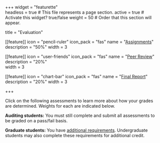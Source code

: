 +++
widget = "featurette"  
headless = true  # This file represents a page section.
active = true  # Activate this widget? true/false
weight = 50  # Order that this section will appear.

title = "Evaluation"

[[feature]]
  icon = "pencil-ruler"
  icon_pack = "fas"
  name = "[Assignments](/evaluation/assignments)"
  description = "50%"
  width = 3
  
[[feature]]
  icon = "user-friends"
  icon_pack = "fas"
  name = "[Peer Review](/evaluation/peer-review)"
  description = "20%"  
  width = 3

[[feature]]
  icon = "chart-bar"
  icon_pack = "fas"
  name = "[Final Report](/evaluation/final-report)"
  description = "20%"
  width = 3

+++

Click on the following assessments to learn more about how your grades are determined. Weights for each are indicated below.

**Auditing students:** You must still complete and submit all assessments to be graded on a pass/fail basis.

**Graduate students:** You have [additional requirements](/evaluation/graduate-students). Undergraduate students may also complete these requirements for additional credit.

